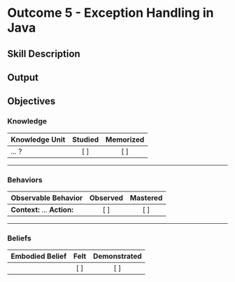 # Outcome 5 - Exception Handling in Java

## Skill Description


## Output


## Objectives

### Knowledge

| Knowledge Unit   |      Studied      | Memorized |
|:-------------|:------------------:|:--------:|
| ... ?| [ ] | [ ] |

----------

### Behaviors

| Observable Behavior   |      Observed      | Mastered |
|:-------------|:------------------:|:--------:|
| **Context:**  ... **Action:**  | [ ] | [ ]  |
----------

### Beliefs

| Embodied Belief   |      Felt      | Demonstrated |
|:-------------|:------------------:|:--------:|
| | [ ] | [ ]  |